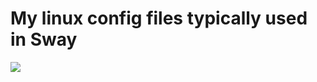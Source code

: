 # My linux config files typically used in Sway 
![](.config/wallpapers/screenshot-2024-10-30_18-54-43.png)
